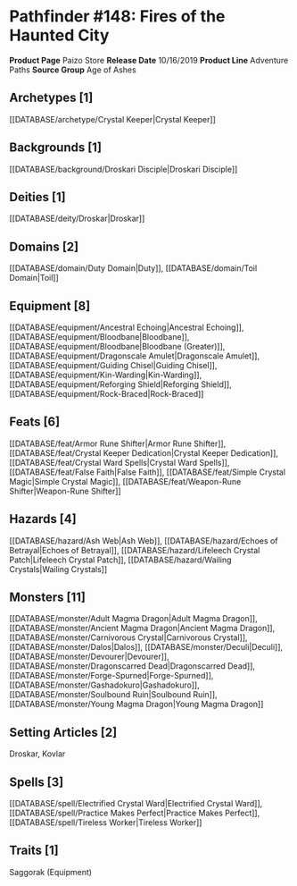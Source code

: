 ﻿---
id: '13'
name: Pathfinder 148. Fires of the Haunted City
rarity: Common
type: Source

---
# Pathfinder #148: Fires of the Haunted City

**Product Page** Paizo Store
**Release Date** 10/16/2019
**Product Line** Adventure Paths
**Source Group** Age of Ashes

## Archetypes [1]

[[DATABASE/archetype/Crystal Keeper|Crystal Keeper]]

## Backgrounds [1]

[[DATABASE/background/Droskari Disciple|Droskari Disciple]]

## Deities [1]

[[DATABASE/deity/Droskar|Droskar]]

## Domains [2]

[[DATABASE/domain/Duty Domain|Duty]], [[DATABASE/domain/Toil Domain|Toil]]

## Equipment [8]

[[DATABASE/equipment/Ancestral Echoing|Ancestral Echoing]], [[DATABASE/equipment/Bloodbane|Bloodbane]], [[DATABASE/equipment/Bloodbane|Bloodbane (Greater)]], [[DATABASE/equipment/Dragonscale Amulet|Dragonscale Amulet]], [[DATABASE/equipment/Guiding Chisel|Guiding Chisel]], [[DATABASE/equipment/Kin-Warding|Kin-Warding]], [[DATABASE/equipment/Reforging Shield|Reforging Shield]], [[DATABASE/equipment/Rock-Braced|Rock-Braced]]

## Feats [6]

[[DATABASE/feat/Armor Rune Shifter|Armor Rune Shifter]], [[DATABASE/feat/Crystal Keeper Dedication|Crystal Keeper Dedication]], [[DATABASE/feat/Crystal Ward Spells|Crystal Ward Spells]], [[DATABASE/feat/False Faith|False Faith]], [[DATABASE/feat/Simple Crystal Magic|Simple Crystal Magic]], [[DATABASE/feat/Weapon-Rune Shifter|Weapon-Rune Shifter]]

## Hazards [4]

[[DATABASE/hazard/Ash Web|Ash Web]], [[DATABASE/hazard/Echoes of Betrayal|Echoes of Betrayal]], [[DATABASE/hazard/Lifeleech Crystal Patch|Lifeleech Crystal Patch]], [[DATABASE/hazard/Wailing Crystals|Wailing Crystals]]

## Monsters [11]

[[DATABASE/monster/Adult Magma Dragon|Adult Magma Dragon]], [[DATABASE/monster/Ancient Magma Dragon|Ancient Magma Dragon]], [[DATABASE/monster/Carnivorous Crystal|Carnivorous Crystal]], [[DATABASE/monster/Dalos|Dalos]], [[DATABASE/monster/Deculi|Deculi]], [[DATABASE/monster/Devourer|Devourer]], [[DATABASE/monster/Dragonscarred Dead|Dragonscarred Dead]], [[DATABASE/monster/Forge-Spurned|Forge-Spurned]], [[DATABASE/monster/Gashadokuro|Gashadokuro]], [[DATABASE/monster/Soulbound Ruin|Soulbound Ruin]], [[DATABASE/monster/Young Magma Dragon|Young Magma Dragon]]

## Setting Articles [2]

Droskar, Kovlar

## Spells [3]

[[DATABASE/spell/Electrified Crystal Ward|Electrified Crystal Ward]], [[DATABASE/spell/Practice Makes Perfect|Practice Makes Perfect]], [[DATABASE/spell/Tireless Worker|Tireless Worker]]

## Traits [1]

Saggorak (Equipment)